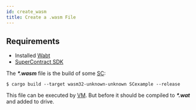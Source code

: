 ```yaml
---
id: create_wasm
title: Create a .wasm File
---
```


## Requirements

- Installed [Wabt](https://github.com/WebAssembly/wabt/tree/1.0.13)
- [SuperContract SDK](https://docs.rs/xpx-supercontracts-sdk/0.2.0/xpx_supercontracts_sdk/index.html)

The **_\*.wasm_** file is the build of some [SC](../../../built_in_features/supercontract/overview.md):

```shell
$ cargo build --target wasm32-unknown-unknown SCexample --release
```

This file can be executed by [VM](../../../built_in_features/supercontract/vm.md). But before it should be compiled to **_\*.wat_** and added to drive.
